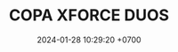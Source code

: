 ---
layout: rsl
permalink: /copa-xforce-duos
categories: logos
date: 2024-01-28 10:29:20 +0700
title: COPA XFORCE DUOS
tag: 
color: black
background: '#748DFF'
ICONSL: /assets/logos/COPA XFORCE.png
titleSLR: COPA XFORCE DUOS
image: assets/img/CXFDuos.png

#LLAVE1
equipo1llave1: LOLIVERSO
picks1llave1: ---
equipo2llave1: BYE
picks2llave1: --
#LLAVE2
equipo1llave2: FRIENDLY T
picks1llave2: ---
equipo2llave2: VUYAINAS P
picks2llave2: --
#LLAVE3
equipo1llave3: LA PRINCESA Y..
picks1llave3: ---
equipo2llave3: BYE
picks2llave3: --
#LLAVE4
equipo1llave4: REINO CIENTIFICO
picks1llave4: CHANDELURE, UMBREON
equipo2llave4: BOT FROSTBITE
picks2llave4: DODRIO, MR MIME
#LLAVE5
equipo1llave5: LOS CHANGOS
picks1llave5: NINETALES, MAMOSWINE
equipo2llave5: TOP FROSBITE
picks2llave5: PIKACHU, AZUMARIIL
#LLAVE6
equipo1llave6: BYE
picks1llave6: ---
equipo2llave6: LINBLAKETTV
picks2llave6: --
#LLAVE7
equipo1llave7: TERNERITOS
picks1llave7: ESPEON, URSHIFU
equipo2llave7: MOCITOS
picks2llave7: ESPEON, SNORALAX
#LLAVE8
equipo1llave8: BYE
picks1llave8: ---
equipo2llave8: RAKIU
picks2llave8: --
#LLAVE9
equipo1llave9: BYE
picks1llave9: ---
equipo2llave9: REYES DEL MAR
picks2llave9: --
#LLAVE10
equipo1llave10: DUO CINEMA
picks1llave10: SABLEYE, LEAFEON
equipo2llave10: EL CHAPO
picks2llave10: SABLEYE, GARCHOMP
#LLAVE11
equipo1llave11: LOS ERIZOS LOCOS
picks1llave11: GOODRA, LEAFEON
equipo2llave11: D'OLYMPIA
picks2llave11: MIMIKYU, GRENIJA
#LLAVE12
equipo1llave12: POKETAXIES
picks1llave12: NINETALES, MAMOSWINE
equipo2llave12: LAS BUCHONAS P
picks2llave12: CHARIZARD, PIKACHU
#LLAVE13
equipo1llave13: OKKOTSUSSIMPS
picks1llave13: ---
equipo2llave13: BYE
picks2llave13: --
#LLAVE14
equipo1llave14: TOÑITOS
picks1llave14: ---
equipo2llave14: BYE
picks2llave14: --
#LLAVE15
equipo1llave15: BARRENDEROS
picks1llave15: ---
equipo2llave15: SDT
picks2llave15: --
#LLAVE16
equipo1llave16: BYE
picks1llave16: ---
equipo2llave16: 2 DE ESPADAS
picks2llave16: --

#8VOS DE FINAL
#LLAVE1
equipo1llave17: LOLIVERSO
picks1llave17: LUCARIO, MR MIME
equipo2llave17: VUYAINAS P
picks2llave17: NINETALES, MAMOSWINE
#LLAVE2
equipo1llave18: LA PRINCESA Y..
picks1llave18: SYLVEON, MAMOSWINE
equipo2llave18: BOT FROSTBITE
picks2llave18: ESPEON, LAPRAS
#LLAVE3
equipo1llave19: LOS CHANGOS
picks1llave19: WIGGLYTUFF, FALINKS
equipo2llave19: LINBLAKETTV
picks2llave19: WIGGLYTUFF, MIMIKYU
#LLAVE4
equipo1llave20: TERNERITOS
picks1llave20: SCIZOR/SYTHER, TREVENANT
equipo2llave20: RAKIU
picks2llave20: ESPEON, PIKACHU
#LLAVE5
equipo1llave21: REYES DEL MAR
picks1llave21: SNORLAX, PIKACHU
equipo2llave21: DUO CINEMA
picks2llave21: WIGGLYTUFF, ESPEON
#LLAVE6
equipo1llave22: LOS ERIZOS LOCOS
picks1llave22: CRAMORANT, SLOWBRO
equipo2llave22: LAS BUCHONAS P
picks2llave22: CINDERACE, WIGGLYTUFF
#LLAVE7
equipo1llave23: OKKOTSUSSIMPS
picks1llave23: MR. MIME, SYLVEON
equipo2llave23: TOÑITOS
picks2llave23: WIGGLYTUFF, MIMIKYU
#LLAVE8
equipo1llave24: SDT
picks1llave24: GARDEVOIR, SLOWBRO
equipo2llave24:  2 DE ESPADAS
picks2llave24: ESPEON, WIGGLYTUFF

#4TOS
#LLAVE1
equipo1llave25: LOLIVERSO
picks1llave25: URSHIFU, ELDEGOSS
equipo2llave25: BOT FROSTBITE
picks2llave25: MEW, SNORLAX
#LLAVE2
equipo1llave26: LINBLAKETTV
picks1llave26: ZERAORA, UMBREON
equipo2llave26: TERNERITOS
picks2llave26: BUZZWOLE,MAMOSWINE
#LLAVE3
equipo1llave27: DUO CINEMA
picks1llave27: LAPRAS, CRAMORANT
equipo2llave27: LAS BUCHONAS P
picks2llave27: LAPRAS, ESPEON
#LLAVE4
equipo1llave28:  TOÑITOS
picks1llave28: BUZZWOLE, SLOWBRO
equipo2llave28:  2 DE ESPADAS
picks2llave28: MAMOSWINE, NINETALES
#LLAVE5


#SEMIFINALES
#LLAVE1
equipo1llave29: BOT FROSTBITE
picks1llave29: MAMOSWINE, NINETALES
equipo2llave29: TERNERITOS
picks2llave29: CERULEGE, CRUSTLE
#LLAVE2
equipo1llave30: DUO CINEMA
picks1llave30: ---
equipo2llave30: TOÑITOS
picks2llave30: --

#GRAN FINAL
#LLAVE1
equipo1llave31: ----
picks1llave31: ---
equipo2llave31: ---
picks2llave31: --
---